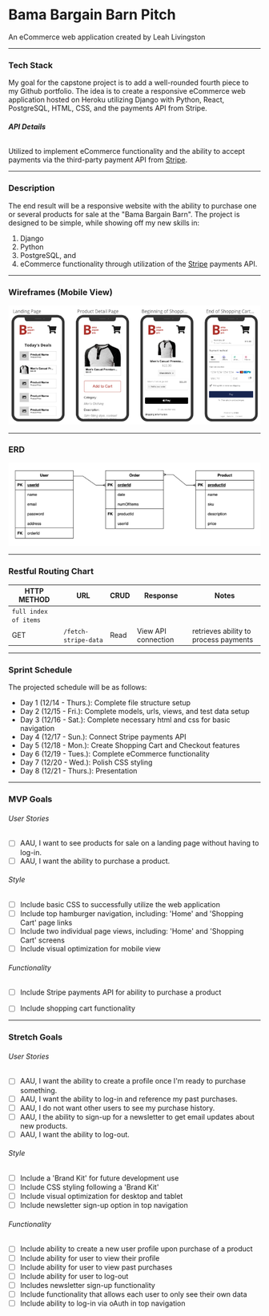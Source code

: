 # **Bama Bargain Barn Pitch**
An eCommerce web application created by Leah Livingston



---
### **Tech Stack**
My goal for the capstone project is to add a well-rounded fourth piece to my Github portfolio. The idea is to create a responsive eCommerce web application hosted on Heroku utilizing Django with Python, React, PostgreSQL, HTML, CSS, and the payments API from Stripe.

###### **API Details**
Utilized to implement eCommerce functionality and the ability to accept payments via the third-party payment API from [Stripe](https://stripe.com/docs/implementation-guides/core-payments).



---
### **Description**

The end result will be a responsive website with the ability to purchase one or several products for sale at the "Bama Bargain Barn". The project is designed to be simple, while showing off my new skills in: 

1. Django
2. Python
3. PostgreSQL, and
4. eCommerce functionality through utilization of the [Stripe](https://stripe.com/docs/development/quickstart?lang=python) payments API. 




---
### **Wireframes (Mobile View)**
![Wireframe Pitch](./images/wireframesPitch.png)



---
### **ERD**
![ERD Pitch](./images/erdPitchWireframe.png)



---
### **Restful Routing Chart**

| HTTP METHOD | URL | CRUD | Response | Notes |
| -------------------- | ------------- | ---- | -------- | ----- |
| `full index of items`  |   |   |   |   |
| GET | `/fetch-stripe-data` | Read | View API connection | retrieves ability to process payments  |



---
### **Sprint Schedule**

The projected schedule will be as follows:

- Day 1 (12/14 - Thurs.): Complete file structure setup
- Day 2 (12/15 - Fri.):   Complete models, urls, views, and test data setup 
- Day 3 (12/16 - Sat.):   Complete necessary html and css for basic navigation  
- Day 4 (12/17 - Sun.):   Connect Stripe payments API
- Day 5 (12/18 - Mon.):   Create Shopping Cart and Checkout features
- Day 6 (12/19 - Tues.):  Complete eCommerce functionality
- Day 7 (12/20 - Wed.):   Polish CSS styling
- Day 8 (12/21 - Thurs.): Presentation   



---
### **MVP Goals**

###### User Stories
- [ ] AAU, I want to see products for sale on a landing page without having to log-in.
- [ ] AAU, I want the ability to purchase a product.

###### Style
- [ ] Include basic CSS to successfully utilize the web application
- [ ] Include top hamburger navigation, including: 'Home' and 'Shopping Cart' page links
- [ ] Include two individual page views, including:  'Home' and 'Shopping Cart' screens
- [ ] Include visual optimization for mobile view

###### Functionality
- [ ] Include Stripe payments API for ability to purchase a product 
- [ ] Include shopping cart functionality 



---
### **Stretch Goals**

###### User Stories
- [ ] AAU, I want the ability to create a profile once I'm ready to purchase something.
- [ ] AAU, I want the ability to log-in and reference my past purchases.
- [ ] AAU, I do not want other users to see my purchase history.
- [ ] AAU, I the ability to sign-up for a newsletter to get email updates about new products.
- [ ] AAU, I want the ability to log-out.

###### Style
- [ ] Include a 'Brand Kit' for future development use
- [ ] Include CSS styling following a 'Brand Kit'
- [ ] Include visual optimization for desktop and tablet
- [ ] Include newsletter sign-up option in top navigation

###### Functionality
- [ ] Include ability to create a new user profile upon purchase of a product
- [ ] Include ability for user to view their profile
- [ ] Include ability for user to view past purchases
- [ ] Include ability for user to log-out
- [ ] Includes newsletter sign-up functionality
- [ ] Include functionality that allows each user to only see their own data
- [ ] Include ability to log-in via oAuth in top navigation